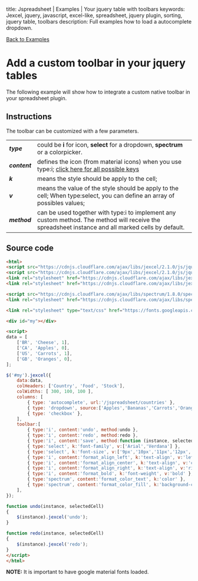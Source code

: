title: Jspreadsheet | Examples | Your jquery table with toolbars
keywords: Jexcel, jquery, javascript, excel-like, spreadsheet, jquery plugin, sorting, jquery table, toolbars
description: Full examples how to load a autocomplete dropdown.

[Back to Examples](/jspreadsheet/v2/examples)

# Add a custom toolbar in your jquery tables

The following example will show how to integrate a custom native toolbar in your spreadsheet plugin.

## Instructions

The toolbar can be customized with a few parameters. 

| | |
| ---|---  |
| _**type**_ |  could be **i** for icon, **select** for a dropdown, **spectrum** or a colorpicker.  |
| _**content**_ |  defines the icon (from material icons) when you use type:i; [click here for all possible keys](https://material.io/tools/icons/) |  
| _**k**_ |  means the style should be apply to the cell;  |
| _**v**_ |  means the value of the style should be apply to the cell; When type:select, you can define an array of possibles values;  |
| _**method**_ |  can be used together with type:i to implement any custom method. The method will receive the spreadsheet instance and all marked cells by default.  |
  

## Source code

```html
<html>
<script src="https://cdnjs.cloudflare.com/ajax/libs/jexcel/2.1.0/js/jquery.jexcel.js"></script>
<script src="https://cdnjs.cloudflare.com/ajax/libs/jexcel/2.1.0/js/jquery.jdropdown.js"></script>
<link rel="stylesheet" href="https://cdnjs.cloudflare.com/ajax/libs/jexcel/2.1.0/css/jquery.jexcel.min.css" type="text/css" />
<link rel="stylesheet" href="https://cdnjs.cloudflare.com/ajax/libs/jexcel/2.1.0/css/jquery.jdropdown.min.css" type="text/css" />

<script src="https://cdnjs.cloudflare.com/ajax/libs/spectrum/1.8.0/spectrum.min.js"></script>
<link rel="stylesheet" href="https://cdnjs.cloudflare.com/ajax/libs/spectrum/1.8.0/spectrum.min.css" type="text/css" />

<link rel="stylesheet" type="text/css" href="https://fonts.googleapis.com/css?family=Material+Icons" />

<div id="my"></div>

<script>
data = [
    ['BR', 'Cheese', 1],
    ['CA', 'Apples', 0],
    ['US', 'Carrots', 1],
    ['GB', 'Oranges', 0],
];

$('#my').jexcel({
    data:data,
    colHeaders: ['Country', 'Food', 'Stock'],
    colWidths: [ 300, 100, 100 ],
    columns: [
        { type: 'autocomplete', url:'/jspreadsheet/countries' },
        { type: 'dropdown', source:['Apples','Bananas','Carrots','Oranges','Cheese'] },
        { type: 'checkbox' },
    ],
    toolbar:[
        { type:'i', content:'undo', method:undo },
        { type:'i', content:'redo', method:redo },
        { type:'i', content:'save', method:function (instance, selectedCell) { $(instance).jexcel('download'); } },
        { type:'select', k:'font-family', v:['Arial','Verdana'] },
        { type:'select', k:'font-size', v:['9px','10px','11px','12px','13px','14px'] },
        { type:'i', content:'format_align_left', k:'text-align', v:'left' },
        { type:'i', content:'format_align_center', k:'text-align', v:'center' },
        { type:'i', content:'format_align_right', k:'text-align', v:'right' },
        { type:'i', content:'format_bold', k:'font-weight', v:'bold' },
        { type:'spectrum', content:'format_color_text', k:'color' },
        { type:'spectrum', content:'format_color_fill', k:'background-color' },
    ],
});

function undo(instance, selectedCell)
{
    $(instance).jexcel('undo');
}

function redo(instance, selectedCell)
{
    $(instance).jexcel('redo');
}
</script>
</html>
```

**NOTE:** It is important to have google material fonts loaded.

